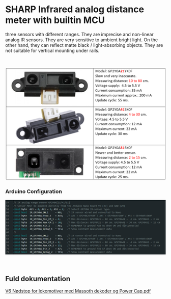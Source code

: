 # SHARP Infrared analog distance meter with builtin MCU
three sensors with different ranges. They are imprecise and non-linear analog IR sensors. 
They are very sensitive to ambient bright light. On the other hand, they can reflect matte black / light-absorbing objects. 
They are not suitable for vertical mounting under rails.

<br/>

![](/image/GP2Y0AXXYY0F.png)


### Arduino Configuration

![](/image/Arduino-configuration.png)

<br/>

## Fuld dokumentation

[V6 Nødstop for lokomotiver med Massoth dekoder og Power Cap.pdf](https://github.com/MTD2A/Train_Emergency_Stop/blob/main/doc/V6%20N%C3%B8dstop%20for%20lokomotiver%20med%20Massoth%20dekoder%20og%20Power%20Cap.pdf)
